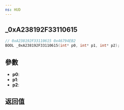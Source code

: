 ```yaml
---
ns: HUD
---
```

## _0xA238192F33110615

```c
// 0xA238192F33110615 0x46794EB2
BOOL _0xA238192F33110615(int* p0, int* p1, int* p2);
```


## 參數
* **p0**: 
* **p1**: 
* **p2**: 

## 返回值
